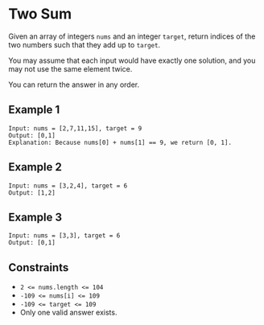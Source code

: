 # Two Sum

Given an array of integers `nums` and an integer `target`, return indices of the two numbers such that they add up to `target`.

You may assume that each input would have exactly one solution, and you may not use the same element twice.

You can return the answer in any order.

## Example 1
```
Input: nums = [2,7,11,15], target = 9
Output: [0,1]
Explanation: Because nums[0] + nums[1] == 9, we return [0, 1].
```

## Example 2
```
Input: nums = [3,2,4], target = 6
Output: [1,2]
```

## Example 3
```
Input: nums = [3,3], target = 6
Output: [0,1]
```

## Constraints
- `2 <= nums.length <= 104`
- `-109 <= nums[i] <= 109`
- `-109 <= target <= 109`
- Only one valid answer exists.

